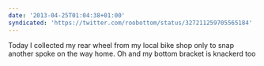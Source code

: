 ```yaml
---
date: '2013-04-25T01:04:38+01:00'
syndicated: 'https://twitter.com/roobottom/status/327211259705565184'
---
```

Today I collected my rear wheel from my local bike shop only to snap another spoke on the way home. Oh and my bottom bracket is knackerd too
